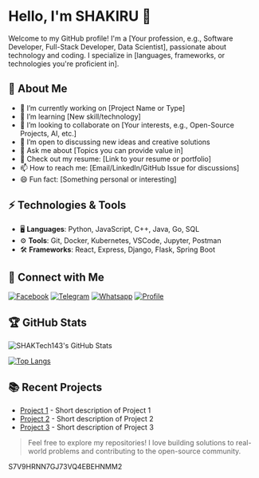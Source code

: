 # Hello, I'm SHAKIRU 👋

Welcome to my GitHub profile! I'm a [Your profession, e.g., Software Developer, Full-Stack Developer, Data Scientist], passionate about technology and coding. I specialize in [languages, frameworks, or technologies you're proficient in].

## 🚀 About Me
- 🔭 I’m currently working on [Project Name or Type]
- 🌱 I’m learning [New skill/technology]
- 👯 I’m looking to collaborate on [Your interests, e.g., Open-Source Projects, AI, etc.]
- 🤔 I’m open to discussing new ideas and creative solutions
- 💬 Ask me about [Topics you can provide value in]
- 📄 Check out my resume: [Link to your resume or portfolio]
- 📫 How to reach me: [Email/LinkedIn/GitHub Issue for discussions]
- 😄 Fun fact: [Something personal or interesting]
  
## ⚡ Technologies & Tools
- 🖥️ **Languages**: Python, JavaScript, C++, Java, Go, SQL
- ⚙️ **Tools**: Git, Docker, Kubernetes, VSCode, Jupyter, Postman
- 🛠️ **Frameworks**: React, Express, Django, Flask, Spring Boot

## 🔗 Connect with Me

[![Facebook](https://img.shields.io/badge/LinkedIn-%230A66C2?style=flat&logo=linkedin&logoColor=white)](https://www.facebook.com/SHAKTec143)
[![Telegram](https://img.shields.io/badge/Telegram-%231DA1F2?style=flat&logo=twitter&logoColor=light-blue)](t.me/shakiruadinani)
[![Whatsapp](https://img.shields.io/badge/Whatsapp-%23121011?style=flat&logo=github&logoColor=green)](https://api.whatsapp.com/message/NEMNSYUI5KJNP1?autoload=1&app_absent=0)
[![Profile](https://img.shields.io/badge/Portfolio-%23F24E1E?style=flat&logo=internet-explorer&logoColor=black)](https://about.me/shakiruadinan_smartass)


## 🏆 GitHub Stats

![SHAKTech143's GitHub Stats](https://github-readme-stats.vercel.app/api?username=SHAKTech143&show_icons=true&hide_title=true&count_private=true&theme=radical)

[![Top Langs](https://github-readme-stats.vercel.app/api/top-langs/?username=SHAKTech143&layout=compact&theme=radical)](https://github.com/SHAKTech143)


## 📚 Recent Projects
- [Project 1](https://github.com/yourusername/project1) - Short description of Project 1
- [Project 2](https://github.com/yourusername/project2) - Short description of Project 2
- [Project 3](https://github.com/yourusername/project3) - Short description of Project 3

> Feel free to explore my repositories! I love building solutions to real-world problems and contributing to the open-source community.

S7V9HRNN7GJ73VQ4EBEHNMM2